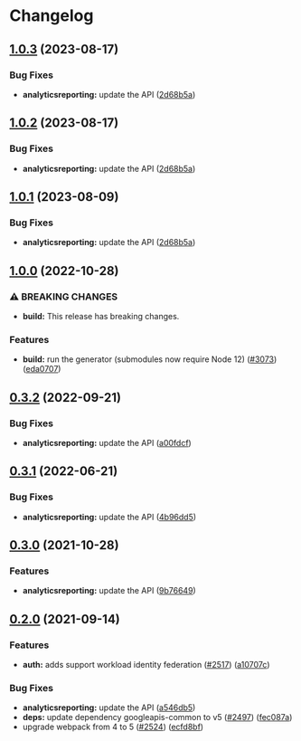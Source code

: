 # Changelog

## [1.0.3](https://github.com/googleapis/google-api-nodejs-client/compare/analyticsreporting-v1.0.2...analyticsreporting-v1.0.3) (2023-08-17)


### Bug Fixes

* **analyticsreporting:** update the API ([2d68b5a](https://github.com/googleapis/google-api-nodejs-client/commit/2d68b5aa545a0f9be4fe2a14b2fff9d8e6440ede))

## [1.0.2](https://github.com/googleapis/google-api-nodejs-client/compare/analyticsreporting-v1.0.1...analyticsreporting-v1.0.2) (2023-08-17)


### Bug Fixes

* **analyticsreporting:** update the API ([2d68b5a](https://github.com/googleapis/google-api-nodejs-client/commit/2d68b5aa545a0f9be4fe2a14b2fff9d8e6440ede))

## [1.0.1](https://github.com/googleapis/google-api-nodejs-client/compare/analyticsreporting-v1.0.0...analyticsreporting-v1.0.1) (2023-08-09)


### Bug Fixes

* **analyticsreporting:** update the API ([2d68b5a](https://github.com/googleapis/google-api-nodejs-client/commit/2d68b5aa545a0f9be4fe2a14b2fff9d8e6440ede))

## [1.0.0](https://github.com/googleapis/google-api-nodejs-client/compare/analyticsreporting-v0.3.2...analyticsreporting-v1.0.0) (2022-10-28)


### ⚠ BREAKING CHANGES

* **build:** This release has breaking changes.

### Features

* **build:** run the generator (submodules now require Node 12) ([#3073](https://github.com/googleapis/google-api-nodejs-client/issues/3073)) ([eda0707](https://github.com/googleapis/google-api-nodejs-client/commit/eda07079dadab46a80b6f9ede618f4f43030169e))

## [0.3.2](https://github.com/googleapis/google-api-nodejs-client/compare/analyticsreporting-v0.3.1...analyticsreporting-v0.3.2) (2022-09-21)


### Bug Fixes

* **analyticsreporting:** update the API ([a00fdcf](https://github.com/googleapis/google-api-nodejs-client/commit/a00fdcf7dddedd856596606b0a708a4e5e962532))

## [0.3.1](https://github.com/googleapis/google-api-nodejs-client/compare/analyticsreporting-v0.3.0...analyticsreporting-v0.3.1) (2022-06-21)


### Bug Fixes

* **analyticsreporting:** update the API ([4b96dd5](https://github.com/googleapis/google-api-nodejs-client/commit/4b96dd54d70a06a597d1817bac0a16452f9c7488))

## [0.3.0](https://www.github.com/googleapis/google-api-nodejs-client/compare/analyticsreporting-v0.2.0...analyticsreporting-v0.3.0) (2021-10-28)


### Features

* **analyticsreporting:** update the API ([9b76649](https://www.github.com/googleapis/google-api-nodejs-client/commit/9b76649ab0c937479f7597004f55f9779e20f1fa))

## [0.2.0](https://www.github.com/googleapis/google-api-nodejs-client/compare/analyticsreporting-v0.1.0...analyticsreporting-v0.2.0) (2021-09-14)


### Features

* **auth:** adds support workload identity federation ([#2517](https://www.github.com/googleapis/google-api-nodejs-client/issues/2517)) ([a10707c](https://www.github.com/googleapis/google-api-nodejs-client/commit/a10707c477759e7c9ef6360a2fe800856fb600c1))


### Bug Fixes

* **analyticsreporting:** update the API ([a546db5](https://www.github.com/googleapis/google-api-nodejs-client/commit/a546db592ae418496ae0c2099b5a0a97266a611f))
* **deps:** update dependency googleapis-common to v5 ([#2497](https://www.github.com/googleapis/google-api-nodejs-client/issues/2497)) ([fec087a](https://www.github.com/googleapis/google-api-nodejs-client/commit/fec087abcf3d994dd41c3ffa0a0c12b1f9f09dae))
* upgrade webpack from 4 to 5  ([#2524](https://www.github.com/googleapis/google-api-nodejs-client/issues/2524)) ([ecfd8bf](https://www.github.com/googleapis/google-api-nodejs-client/commit/ecfd8bfcd06e1beabff7ec9a8c4000222379eb8d))
